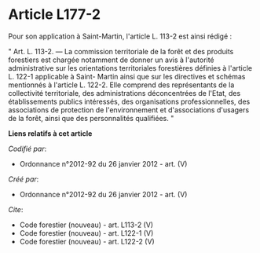# Article L177-2

Pour son application à Saint-Martin, l'article L. 113-2 est ainsi rédigé : 

" Art. L. 113-2. ― La commission territoriale de la forêt et des produits forestiers est chargée notamment de donner un avis
à l'autorité administrative sur les orientations territoriales forestières définies à l'article L. 122-1 applicable à Saint-
Martin ainsi que sur les directives et schémas mentionnés à l'article L. 122-2. Elle comprend des représentants de la
collectivité territoriale, des administrations déconcentrées de l'Etat, des établissements publics intéressés, des
organisations professionnelles, des associations de protection de l'environnement et d'associations d'usagers de la forêt,
ainsi que des personnalités qualifiées. "

**Liens relatifs à cet article**

_Codifié par_:

  - Ordonnance n°2012-92 du 26 janvier 2012 - art. (V)

_Créé par_:

  - Ordonnance n°2012-92 du 26 janvier 2012 - art. (V)

_Cite_:

  - Code forestier (nouveau) - art. L113-2 (V)
  - Code forestier (nouveau) - art. L122-1 (V)
  - Code forestier (nouveau) - art. L122-2 (V)
